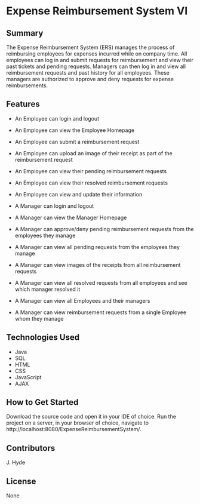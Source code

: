 # Expense Reimbursement System VI

## Summary
The Expense Reimbursement System (ERS) manages the process of reimbursing employees for expenses incurred while on company time. All employees can log in and submit requests for reimbursement and view their past tickets and pending requests. Managers can then log in and view all reimbursement requests and past history for all employees. These managers are authorized to approve and deny requests for expense reimbursements.

## Features
- An Employee can login and logout
- An Employee can view the Employee Homepage
- An Employee can submit a reimbursement request
- An Employee can upload an image of their receipt as part of the reimbursement request
- An Employee can view their pending reimbursement requests
- An Employee can view their resolved reimbursement requests
- An Employee can view and update their information

- A Manager can login and logout
- A Manager can view the Manager Homepage
- A Manager can approve/deny pending reimbursement requests from the employees they manage
- A Manager can view all pending requests from the employees they manage
- A Manager can view images of the receipts from all reimbursement requests
- A Manager can view all resolved requests from all employees and see which manager resolved it
- A Manager can view all Employees and their managers
- A Manager can view reimbursement requests from a single Employee whom they manage

## Technologies Used
- Java
- SQL
- HTML
- CSS
- JavaScript
- AJAX

## How to Get Started
Download the source code and open it in your IDE of choice. Run the project on a server, in your browser of choice, navigate to http://localhost:8080/ExpenseReimbursementSystem/.

## Contributors
J. Hyde

## License
None
